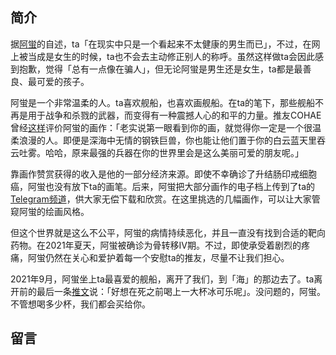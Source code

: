 ## 简介

据[阿蛍](https://twitter.com/Uekawakuyuurei/status/1416208961339019267)的自述，ta「在现实中只是一个看起来不太健康的男生而已」，不过，在网上被当成是女生的时候，ta也不会去主动修正别人的称呼。虽然这样做ta会因此感到抱歉，觉得「总有一点像在骗人」，但无论阿蛍是男生还是女生，ta都是最善良、最可爱的孩子。

阿蛍是一个非常温柔的人。ta喜欢舰船，也喜欢画舰船。在ta的笔下，那些舰船不再是用于战争和杀戮的武器，而变得有一种震撼人心的和平的力量。推友COHAE曾经[这样](https://twitter.com/COHAE9999/status/1413772800444227584)评价阿蛍的画作：「老实说第一眼看到你的画，就觉得你一定是一个很温柔浪漫的人。即便是深海中无情的钢铁巨兽，你也能让他们置于你的白云蓝天里吞云吐雾。哈哈，原来最强的兵器在你的世界里会是这么美丽可爱的朋友呢。」

靠画作赞赏获得的收入是他的一部分经济来源。即使不幸确诊了升结肠印戒细胞癌，阿蛍也没有放下ta的画笔。后来，阿蛍把大部分画作的电子档上传到了ta的[Telegram频道](https://t.me/joinchat/65vSQ6ELb3YxN2I9)，供大家无偿下载和欣赏。在这里挑选的几幅画作，可以让大家管窥阿蛍的绘画风格。

<PhotoScroll photos="[
        '${dataHost}/people/uekawakuyuurei/photos/img002.jpg', 
        '${dataHost}/people/uekawakuyuurei/photos/img051.jpg', 
        '${dataHost}/people/uekawakuyuurei/photos/img197.jpg', 
        '${dataHost}/people/uekawakuyuurei/photos/img231.jpg', 
        '${dataHost}/people/uekawakuyuurei/photos/img252.jpg', 
        '${dataHost}/people/uekawakuyuurei/photos/img253.jpg', 
        '${dataHost}/people/uekawakuyuurei/photos/img370.jpg', 
    ]" />

但这个世界就是这么不公平，阿蛍的病情持续恶化，并且一直没有找到合适的靶向药物。在2021年夏天，阿蛍被确诊为骨转移IV期。不过，即使承受着剧烈的疼痛，阿蛍仍然在关心和爱护着每一个安慰ta的推友，尽量不让我们担心。

2021年9月，阿蛍坐上ta最喜爱的舰船，离开了我们，到「海」的那边去了。ta离开前的最后一条[推文](https://twitter.com/Uekawakuyuurei/status/1429933098897051649)说：「好想在死之前喝上一大杯冰可乐呢」。没问题的，阿蛍。不管想喝多少杯，我们都会买给你。

## 留言
